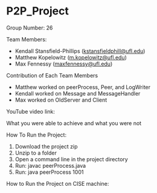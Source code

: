 # P2P_Project

Group Number: 26

Team Members:
- Kendall Stansfield-Phillips (kstansfieldphill@ufl.edu) 
- Matthew Kopelowitz (m.kopelowitz@ufl.edu)
- Max Fennessy (maxfennessy@ufl.edu)

Contribution of Each Team Members

- Matthew worked on peerProcess, Peer, and LogWriter
- Kendall worked on Message and MessageHandler
- Max worked on OldServer and Client

YouTube video link: 


What you were able to achieve and what you were not


How To Run the Project:

1. Download the project zip
2. Unzip to a folder
3. Open a command line in the project directory
4. Run: javac peerProcess.java
5. Run: java peerProcess 1001

How to Run the Project on CISE machine:

